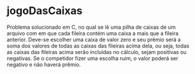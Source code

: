 # jogoDasCaixas
Problema solucionado em C, no qual se lê uma pilha de caixas de um arquivo com em que cada fileira contém uma caixa a mais que a fileira anterior. 
Deve-se escolher uma caixa de valor zero e seu prêmio será a soma dos valores de todas as caixas das fileiras acima dela, ou seja, todas as caixas das fileiras acima serão incluídas no cálculo, sejam positivas ou negativas.
Se o competidor fizer uma escolha ruim, o valor poderá ser negativo e não haverá prêmio.

